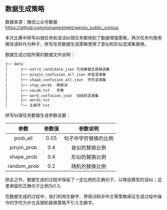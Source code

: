 ## 数据生成策略

数据来源：微信公众号数据
         https://github.com/nonamestreet/weixin_public_corpus

本次比赛中拼写纠错任务和语法纠错任务都用到了数据增强策略，两次任务均使用微信语料作为种子，拼写任务数据生成策略使用了音似和形似混淆集替换。

数据生成过程所需的数据文件说明：
```
├── data
│      ├── extra_candidate.json 冗余数据生成候选集
│      ├── pinyin_confusion_all.json 拼音混淆集
│      ├── shape_confusion_all.json  字形混淆集
│      ├── stop_words  停用词
│      ├── vocab.txt   字典
│      ├── word_confusion.json  词级别混淆集
│      ├── words.txt   
│      └── 生僻字.txt

```

拼写纠错任务数据生成参数设置：

|   参数     |  参数值   |    参数说明    |
|:---------:|:---------:|:------------:|
|  prob_all |  0.05   | 句子中字符替换的比例 | 
| pinyin_prob |  0.4       | 音似的替换比例 |
| shape_prob |   0.4       | 形似的替换比例 |
| random_prob | 0.2         | 随机的替换比例 |

除此之外，数据生成的过程中保留了一定比例的正确句子，以降低模型的误纠；这里保留的正确句子比例为0.3。

在数据生成的过程中，我们利用生僻字、停用词和非中文等策略保证生成过程中操作的字符为中文且随机替换策略不引入生僻字。
